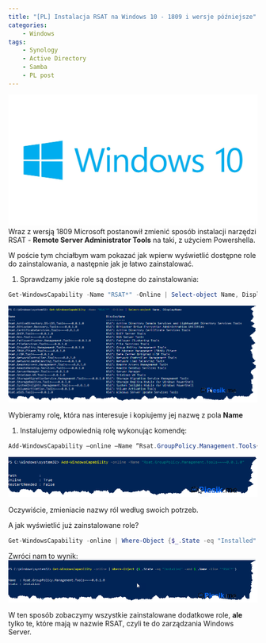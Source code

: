 ```yaml
---
title: "[PL] Instalacja RSAT na Windows 10 - 1809 i wersje późniejsze"
categories:
    - Windows 
tags:
    - Synology
    - Active Directory
    - Samba
    - PL post
---
```

!["[PL] Instalacja RSAT na Windows 10 - 1809 i wersje późniejsze"](/assets/images/top_images/Windows10Top.jpg)Wraz z wersją 1809 Microsoft postanowił zmienić sposób instalacji narzędzi RSAT - **Remote Server Administrator Tools** na taki, z użyciem Powershella.

W poście tym chciałbym wam pokazać jak wpierw wyświetlić dostępne role do zainstalowania, a następnie jak je łatwo zainstalować.

1. Sprawdzamy jakie role są dostepne do zainstalowania:

```powershell
Get-WindowsCapability -Name "RSAT*" -Online | Select-object Name, DisplayName
```

!["[PL] Instalacja RSAT na Windows 10 - 1809 i wersje późniejsze"](/assets/images/posts/RSAT-Windows10/01.png)

Wybieramy rolę, która nas interesuje i kopiujemy jej nazwę z pola **Name**

1. Instalujemy odpowiednią rolę wykonując komendę:

```powershell
Add-WindowsCapability –online –Name “Rsat.GroupPolicy.Management.Tools~~~~0.0.1.0”
```

!["[PL] Instalacja RSAT na Windows 10 - 1809 i wersje późniejsze"](/assets/images/posts/RSAT-Windows10/02.png)

Oczywiście, zmieniacie nazwy ról według swoich potrzeb.

A jak wyświetlić już zainstalowane role?

```powershell
Get-WindowsCapability -online | Where-Object {$_.State -eq "Installed" -and $_.Name -like "*RSAT*"}
```

Zwróci nam to wynik:
!["[PL] Instalacja RSAT na Windows 10 - 1809 i wersje późniejsze"](/assets/images/posts/RSAT-Windows10/03.png)

W ten sposób zobaczymy wszystkie zainstalowane dodatkowe role, **ale** tylko te, które mają w nazwie RSAT, czyli te do zarządzania Windows Server.
